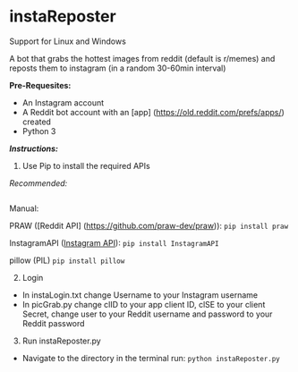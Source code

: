 # instaReposter

Support for Linux and Windows

A bot that grabs the hottest images from reddit (default is r/memes) and reposts them to instagram (in a random 30-60min interval)

**Pre-Requesites:**

- An Instagram account
- A Reddit bot account with an [app] (https://old.reddit.com/prefs/apps/) created 
- Python 3


***Instructions:***

1. Use Pip to install the required APIs

  *Recommended:*

  ```pip install -r requirements.txt
  ```

  Manual:

   PRAW ([Reddit API] (https://github.com/praw-dev/praw)):
      ```pip install praw```

   InstagramAPI ([Instagram API](https://github.com/LevPasha/Instagram-API-python)):
      ```pip install InstagramAPI```

   pillow (PIL)
      ```pip install pillow```

2. Login
  - In instaLogin.txt change Username to your Instagram username
  - In picGrab.py change clID to your app client ID, clSE to your client Secret,
    change user to your Reddit username and password to your Reddit password

3. Run instaReposter.py

  - Navigate to the directory in the terminal
    run: ```python instaReposter.py```
